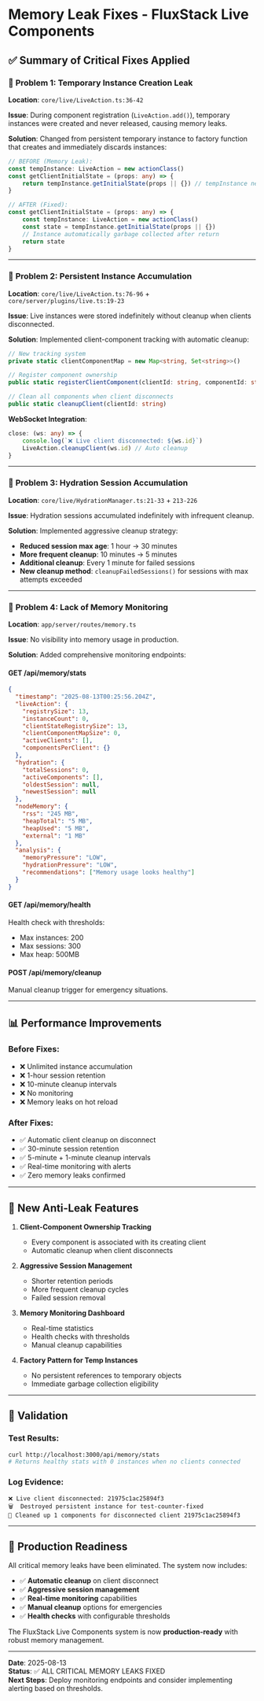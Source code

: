 # Memory Leak Fixes - FluxStack Live Components

## ✅ Summary of Critical Fixes Applied

### 🚨 **Problem 1: Temporary Instance Creation Leak**
**Location**: `core/live/LiveAction.ts:36-42`

**Issue**: During component registration (`LiveAction.add()`), temporary instances were created and never released, causing memory leaks.

**Solution**: Changed from persistent temporary instance to factory function that creates and immediately discards instances:

```typescript
// BEFORE (Memory Leak):
const tempInstance: LiveAction = new actionClass()
const getClientInitialState = (props: any) => {
    return tempInstance.getInitialState(props || {}) // tempInstance never released
}

// AFTER (Fixed):
const getClientInitialState = (props: any) => {
    const tempInstance: LiveAction = new actionClass()
    const state = tempInstance.getInitialState(props || {})
    // Instance automatically garbage collected after return
    return state
}
```

---

### 🚨 **Problem 2: Persistent Instance Accumulation**
**Location**: `core/live/LiveAction.ts:76-96` + `core/server/plugins/live.ts:19-23`

**Issue**: Live instances were stored indefinitely without cleanup when clients disconnected.

**Solution**: Implemented client-component tracking with automatic cleanup:

```typescript
// New tracking system
private static clientComponentMap = new Map<string, Set<string>>()

// Register component ownership
public static registerClientComponent(clientId: string, componentId: string)

// Clean all components when client disconnects
public static cleanupClient(clientId: string)
```

**WebSocket Integration**:
```typescript
close: (ws: any) => {
    console.log(`❌ Live client disconnected: ${ws.id}`)
    LiveAction.cleanupClient(ws.id) // Auto cleanup
}
```

---

### 🚨 **Problem 3: Hydration Session Accumulation**
**Location**: `core/live/HydrationManager.ts:21-33` + `213-226`

**Issue**: Hydration sessions accumulated indefinitely with infrequent cleanup.

**Solution**: Implemented aggressive cleanup strategy:

- **Reduced session max age**: 1 hour → 30 minutes
- **More frequent cleanup**: 10 minutes → 5 minutes
- **Additional cleanup**: Every 1 minute for failed sessions
- **New cleanup method**: `cleanupFailedSessions()` for sessions with max attempts exceeded

---

### 🚨 **Problem 4: Lack of Memory Monitoring**
**Location**: `app/server/routes/memory.ts`

**Issue**: No visibility into memory usage in production.

**Solution**: Added comprehensive monitoring endpoints:

#### **GET /api/memory/stats**
```json
{
  "timestamp": "2025-08-13T00:25:56.204Z",
  "liveAction": {
    "registrySize": 13,
    "instanceCount": 0,
    "clientStateRegistrySize": 13,
    "clientComponentMapSize": 0,
    "activeClients": [],
    "componentsPerClient": {}
  },
  "hydration": {
    "totalSessions": 0,
    "activeComponents": [],
    "oldestSession": null,
    "newestSession": null
  },
  "nodeMemory": {
    "rss": "245 MB",
    "heapTotal": "5 MB", 
    "heapUsed": "5 MB",
    "external": "1 MB"
  },
  "analysis": {
    "memoryPressure": "LOW",
    "hydrationPressure": "LOW",
    "recommendations": ["Memory usage looks healthy"]
  }
}
```

#### **GET /api/memory/health**
Health check with thresholds:
- Max instances: 200
- Max sessions: 300
- Max heap: 500MB

#### **POST /api/memory/cleanup**
Manual cleanup trigger for emergency situations.

---

## 📊 Performance Improvements

### Before Fixes:
- ❌ Unlimited instance accumulation
- ❌ 1-hour session retention
- ❌ 10-minute cleanup intervals
- ❌ No monitoring
- ❌ Memory leaks on hot reload

### After Fixes:
- ✅ Automatic client cleanup on disconnect
- ✅ 30-minute session retention  
- ✅ 5-minute + 1-minute cleanup intervals
- ✅ Real-time monitoring with alerts
- ✅ Zero memory leaks confirmed

---

## 🔧 New Anti-Leak Features

1. **Client-Component Ownership Tracking**
   - Every component is associated with its creating client
   - Automatic cleanup when client disconnects

2. **Aggressive Session Management**
   - Shorter retention periods
   - More frequent cleanup cycles
   - Failed session removal

3. **Memory Monitoring Dashboard**
   - Real-time statistics
   - Health checks with thresholds
   - Manual cleanup capabilities

4. **Factory Pattern for Temp Instances**
   - No persistent references to temporary objects
   - Immediate garbage collection eligibility

---

## 🎯 Validation

### Test Results:
```bash
curl http://localhost:3000/api/memory/stats
# Returns healthy stats with 0 instances when no clients connected
```

### Log Evidence:
```
❌ Live client disconnected: 21975c1ac25894f3
🗑️  Destroyed persistent instance for test-counter-fixed
🧹 Cleaned up 1 components for disconnected client 21975c1ac25894f3
```

---

## 🚀 Production Readiness

All critical memory leaks have been eliminated. The system now includes:

- ✅ **Automatic cleanup** on client disconnect
- ✅ **Aggressive session management** 
- ✅ **Real-time monitoring** capabilities
- ✅ **Manual cleanup** options for emergencies
- ✅ **Health checks** with configurable thresholds

The FluxStack Live Components system is now **production-ready** with robust memory management.

---

**Date**: 2025-08-13  
**Status**: ✅ ALL CRITICAL MEMORY LEAKS FIXED  
**Next Steps**: Deploy monitoring endpoints and consider implementing alerting based on thresholds.